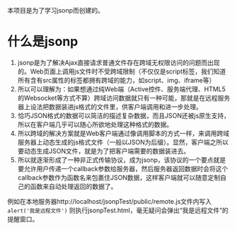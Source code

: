 本项目是为了学习jsonp而创建的。
# 什么是jsonp
1. jsonp是为了解决Ajax直接请求普通文件存在跨域无权限访问的问题而出现的。Web页面上调用js文件时不受跨域限制（不仅仅是script标签，我们知道所有含有src属性的标签都拥有跨域的能力，如script、img、iframe等）
2. 所以可以理解为：如果想通过纯Web端（Active控件、服务端代理、HTML5的Websocket等方式不算）跨域访问数据就只有一种可能，那就是在远程服务器上设法把数据装进js格式的文件里，供客户端调用和进一步处理。
3. 恰巧JSON格式的数据可以简洁的描述复杂数据，而且JSON还被js原生支持，所以在客户端几乎可以随心所欲地处理这种格式的数据。
4. 所以跨域的解决方案就是Web客户端通过像调用脚本的方式一样，来调用跨域服务器上动态生成的js格式文件（一般以JSON为后缀）。显然，客户端之所以要动态生成JSON文件，就是为了把客户端需要的数据装进去。
5. 所以就逐渐形成了一种非正式传输协议，成为jsonp，该协议的一个要点就是要允许用户传递一个callback参数给服务器，然后服务器返回数据时会将这个callback参数作为函数名来包裹住JSON数据，这样客户端就可以随意定制自己的函数来自动处理返回的数据了。

例如在本地服务器http://localhost/jsonpTest/public/remote.js文件内写入`alert('我是远程文件')`
则执行jsonpTest.html，毫无疑问会弹出“我是远程文件”的提醒窗口。
